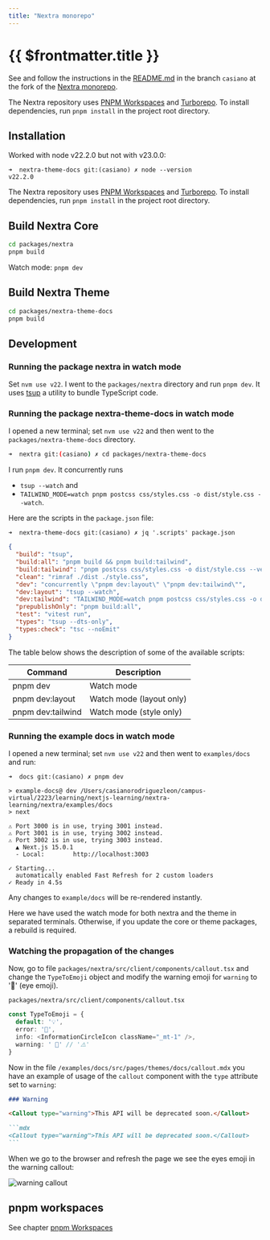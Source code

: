```yaml
---
title: "Nextra monorepo"
---
```


# {{ $frontmatter.title }}

See and follow the instructions in the [README.md](https://github.com/gh-cli-for-education/nextra/blob/casiano/README.md) 
in the branch `casiano` at the fork of the [Nextra monorepo](https://github.com/gh-cli-for-education/nextra/tree/casiano).

The Nextra repository uses [PNPM Workspaces](https://pnpm.io/workspaces) and
[Turborepo](https://github.com/vercel/turborepo). To install dependencies, run
`pnpm install` in the project root directory.

## Installation

Worked with node v22.2.0 but not with v23.0.0:

```
➜  nextra-theme-docs git:(casiano) ✗ node --version
v22.2.0
```

The Nextra repository uses [PNPM Workspaces](https://pnpm.io/workspaces) and
[Turborepo](https://github.com/vercel/turborepo). To install dependencies, run
`pnpm install` in the project root directory.

## Build Nextra Core

```bash
cd packages/nextra
pnpm build
```

Watch mode: `pnpm dev`

## Build Nextra Theme

```bash
cd packages/nextra-theme-docs
pnpm build
```

## Development

### Running the package nextra in watch mode 

Set `nvm use v22`. I went to the `packages/nextra` directory and run `pnpm dev`. It uses [tsup](https://tsup.egoist.dev/) a utility to bundle TypeScript code.

### Running the package nextra-theme-docs in watch mode

I opened a new terminal; set `nvm use v22` and then went to the `packages/nextra-theme-docs` directory. 

```bash
➜  nextra git:(casiano) ✗ cd packages/nextra-theme-docs 
```

I run `pnpm dev`. 
It concurrently runs 

- `tsup --watch` and 
- `TAILWIND_MODE=watch pnpm postcss css/styles.css -o dist/style.css --watch`.

Here are the scripts in the `package.json` file:

`➜  nextra-theme-docs git:(casiano) ✗ jq '.scripts' package.json`

```json 
{
  "build": "tsup",
  "build:all": "pnpm build && pnpm build:tailwind",
  "build:tailwind": "pnpm postcss css/styles.css -o dist/style.css --verbose",
  "clean": "rimraf ./dist ./style.css",
  "dev": "concurrently \"pnpm dev:layout\" \"pnpm dev:tailwind\"",
  "dev:layout": "tsup --watch",
  "dev:tailwind": "TAILWIND_MODE=watch pnpm postcss css/styles.css -o dist/style.css --watch",
  "prepublishOnly": "pnpm build:all",
  "test": "vitest run",
  "types": "tsup --dts-only",
  "types:check": "tsc --noEmit"
}
```

The table below shows the description of some of the available scripts:

| Command           | Description              |
| ----------------- | ------------------------ |
| pnpm dev          | Watch mode               |
| pnpm dev:layout   | Watch mode (layout only) |
| pnpm dev:tailwind | Watch mode (style only)  |

### Running the example docs in watch mode

I opened a new terminal; set `nvm use v22` and then went to `examples/docs` and run:

```console
➜  docs git:(casiano) ✗ pnpm dev

> example-docs@ dev /Users/casianorodriguezleon/campus-virtual/2223/learning/nextjs-learning/nextra-learning/nextra/examples/docs
> next

⚠ Port 3000 is in use, trying 3001 instead.
⚠ Port 3001 is in use, trying 3002 instead.
⚠ Port 3002 is in use, trying 3003 instead.
  ▲ Next.js 15.0.1
  - Local:        http://localhost:3003

✓ Starting...
  automatically enabled Fast Refresh for 2 custom loaders
✓ Ready in 4.5s
```

Any changes to `example/docs` will be re-rendered instantly.

Here we have used the watch mode for both nextra and the theme in separated terminals.
Otherwise, if you update the core or theme packages, a rebuild is required. 

### Watching the propagation of the changes 

Now, go to file `packages/nextra/src/client/components/callout.tsx` and change the `TypeToEmoji` object and modify the warning emoji
for `warning` to '👀' (eye emoji).

`packages/nextra/src/client/components/callout.tsx` 

```ts
const TypeToEmoji = {
  default: '💡',
  error: '🚫',
  info: <InformationCircleIcon className="_mt-1" />,
  warning: ' 👀' // '⚠️'
}
```
Now in the file 
`/examples/docs/src/pages/themes/docs/callout.mdx` you have an example of usage of the `callout` component with the `type` attribute set to `warning`:

````md
### Warning

<Callout type="warning">This API will be deprecated soon.</Callout>

```mdx
<Callout type="warning">This API will be deprecated soon.</Callout>
```
````

When we go to the browser and refresh the page we see the eyes emoji in the warning callout:

![warning callout](/images/nextra/warning-callout.png)

## pnpm workspaces

See chapter [pnpm Workspaces](/temas/introduccion-a-javascript/pnpm/workspaces)